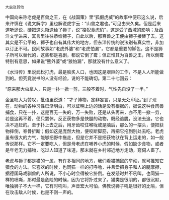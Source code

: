     大虫及其他 

   中国向来称老虎是百兽之王，在《战国策》里“狐假虎威”的故事中便已这么说，后来许慎在《说文解字》里也解说虎字云：“山兽之君也。”可见由来久矣。但是后来道听途说，硬把这头衔送给了狮子，说“狻猊食虎豹”，这是受了西域的影响；及西洋文学进来，寓言里往往恭维狮子，自此以后，那百兽之王便由狮子接替了去。这其实是不公平的，狮子也自有其伟大的地方，但东洋传统的说法别有真实性，非加以订正不可。民间故事如“老虎外婆”和“老虎怕漏”，它都是重要的脚色，这不是狮子所可以替代的，这些都是喜剧，都说它倒了霉；但正惟其为百兽之王，所以倒霉特别有意思，如果说“熊外婆”或“狼怕漏”，那就没有什么意义了。

   《水浒传》里说武松打虎，最是脍炙人口，也因这是艰巨的工作，不是人人所能做到的。但究竟说书的人没有经验，说的不能确切。第二十七回云：

   “原来那大虫拿人，只是一扑一掀一剪，三般不着时，气性先自没了一半。”

   金圣叹大为赞叹，批语里说道：“才子博物，定非妄言，只是无处印证。”到了现在，动物的各种习性已渐明白，可以证明上边的话是没有根据的，据说这种食肉兽捕食，只在一扑，这是百无一失的，万一失败，还是从头再来，亦不用一掀一剪，若是这再不着，便只罢休，反正获物多是快腿的动物，既经逃脱，没法去追，它也决不追赶的。至于扑上去之后，用牙齿咬住喉咙或是脑后，那么的一摆头，便把获物摔倒，脊骨折断；假如这是庞然大物，便咬断脚筋，再把它拖到别处去吃。老虎虽有很大的力气，能够把野牛拖走，但是它并不是把获物驮在背上运走的，如一般传说那样。它不一定要吃人，但是母老虎在哺养小虎的时候，假如缺少食物，或者是年老无力捕物，吃过人知道了味道，那末就在乡村邻近地方走动，窥伺人畜了。

   老虎与狮子都是猫的一属，有许多相同的地方，我们看猫捕鼠的举动，就可推知它猎食的方法。它喜欢的时候，也同猫一样的打呼噜，并且爱把身子和人的腿摩擦，据德国马戏驯兽的人所说，不小心时会得被它挤倒。在发怒时并不吼叫，也同猫一样的喷嘶，那时最是危险的时候，因为它将扑过来了。猫类是很阴的，都很沉默，唯独狮子不大一样，它有时吼叫，声音宏大可怕，佛教说狮子吼是很好的比喻，但在攻击敌人时候，也是不则一声的。

